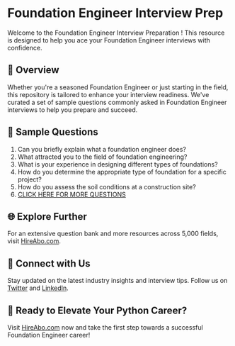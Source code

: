 # Foundation Engineer Interview Prep

Welcome to the Foundation Engineer Interview Preparation ! This resource is designed to help you ace your Foundation Engineer interviews with confidence.

## 🚀 Overview

Whether you're a seasoned Foundation Engineer or just starting in the field, this repository is tailored to enhance your interview readiness. We've curated a set of sample questions commonly asked in Foundation Engineer interviews to help you prepare and succeed.

## 📝 Sample Questions

1. Can you briefly explain what a foundation engineer does?
2. What attracted you to the field of foundation engineering?
3. What is your experience in designing different types of foundations?
4. How do you determine the appropriate type of foundation for a specific project?
5. How do you assess the soil conditions at a construction site?
6. [CLICK HERE FOR MORE QUESTIONS](https://hireabo.com/job/3_0_20/Foundation%20Engineer)

## 🌐 Explore Further

For an extensive question bank and more resources across 5,000 fields, visit [HireAbo.com](https://www.hireabo.com).

## 📱 Connect with Us

Stay updated on the latest industry insights and interview tips. Follow us on [Twitter](https://twitter.com/hireabo) and [LinkedIn](https://www.linkedin.com/in/hire-abo-3609972a8/).

## 🚀 Ready to Elevate Your Python Career?

Visit [HireAbo.com](https://www.hireabo.com) now and take the first step towards a successful Foundation Engineer career!